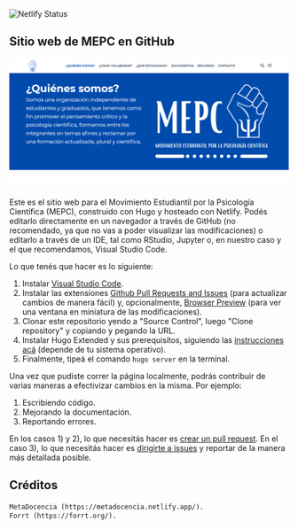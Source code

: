 <img src="https://camo.githubusercontent.com/af41a9d160332897feb22f75ecfc78bd6dd2a42b25be6c7ff72aeccd117bdde8/68747470733a2f2f6170692e6e65746c6966792e636f6d2f6170692f76312f6261646765732f36383436346338382d333663362d346265382d626338622d3839366262643237626636392f6465706c6f792d737461747573" alt="Netlify Status" data-canonical-src="https://api.netlify.com/api/v1/badges/68464c88-36c6-4be8-bc8b-896bbd27bf69/deploy-status" style="max-width:100%;">

## Sitio web de MEPC en GitHub

[![Website Thumbnail](thumbnail.png)](http://mepc.netlify.app)

Este es el sitio web para el Movimiento Estudiantil por la Psicología Científica (MEPC), construido con Hugo y hosteado con Netlify. Podés editarlo directamente en un navegador a través de GitHub (no recomendado, ya que no vas a poder visualizar las modificaciones) o editarlo a través de un IDE, tal como RStudio, Jupyter o, en nuestro caso y el que recomendamos, Visual Studio Code.

Lo que tenés que hacer es lo siguiente:
1. Instalar [Visual Studio Code](https://code.visualstudio.com/download).
2. Instalar las extensiones [Github Pull Requests and Issues](https://marketplace.visualstudio.com/items?itemName=GitHub.vscode-pull-request-github) (para actualizar cambios de manera fácil) y, opcionalmente, [Browser Preview](https://marketplace.visualstudio.com/items?itemName=auchenberg.vscode-browser-preview) (para ver una ventana en miniatura de las modificaciones).
3. Clonar este repositorio yendo a "Source Control", luego "Clone repository" y copiando y pegando la URL. 
4. Instalar Hugo Extended y sus prerequisitos, siguiendo las [instrucciones acá](https://wowchemy.com/docs/install-locally/#prerequisites) (depende de tu sistema operativo).
5. Finalmente, tipeá el comando ```hugo server``` en la terminal.

Una vez que pudiste correr la página localmente, podrás contribuir de varias maneras a efectivizar cambios en la misma. Por ejemplo:

1) Escribiendo código.
2) Mejorando la documentación.
3) Reportando errores.

En los casos 1) y 2), lo que necesitás hacer es [crear un pull request](https://docs.github.com/en/github/collaborating-with-issues-and-pull-requests/creating-a-pull-request). En el caso 3), lo que necesitás hacer es [dirigirte a issues](https://github.com/mepc-website/mepc/issues/) y reportar de la manera más detallada posible.

## Créditos
```
MetaDocencia (https://metadocencia.netlify.app/).
Forrt (https://forrt.org/).
```

